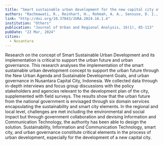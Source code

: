 ```yaml
---
title: "Smart sustainable urban development for the new capital city of Indonesia"
authors: "Rachmawati, R., Reinhart, H., Rohmah, A. A., Sensuse, D. I., & Sunindyo, W. D."
link: "http://doi.org/10.37043/JURA.2024.16.1.4"
institution: "Others"
publication: "Journal of Urban and Regional Analysis, 16(1), 85-113"
pubDate: "22 Mar, 2024"
cities:
  - Nusantara
---
```


Research on the concept of Smart Sustainable Urban Development and its implementation is critical to support the urban future and urban governance. This research analyses the implementation of the smart sustainable urban development concept to support the urban future through the New Urban Agenda and Sustainable Development Goals, and urban governance in Nusantara Capital City, Indonesia. We collected data through in-depth interviews and focus group discussions with the policy stakeholders and agencies relevant to the development plan of the city, supplemented with field surveys. The results show that the urban future from the national government is envisaged through six domain services encapsulating the sustainability and smart city elements. In the regional and local level, challenges are met including the environmental and social impact but through government collaboration and devising Information and Communication Technology, the authority has been able to design the solution. Sustainability, Information and Communication Technology, smart city, and urban governance constitute critical elements in the process of urban development, especially for the development of a new capital city.
